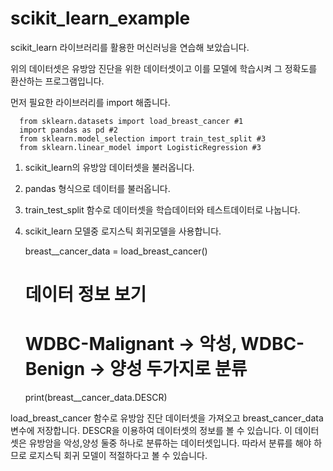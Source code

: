 # scikit_learn_example

scikit_learn 라이브러리를 활용한 머신러닝을 연습해 보았습니다.

위의 데이터셋은 유방암 진단을 위한 데이터셋이고 이를 모델에 학습시켜 그 정확도를 환산하는 프로그램입니다.


먼저 필요한 라이브러리를 import 해줍니다.

      from sklearn.datasets import load_breast_cancer #1
      import pandas as pd #2
      from sklearn.model_selection import train_test_split #3
      from sklearn.linear_model import LogisticRegression #3
      
 1. scikit_learn의 유방암 데이터셋을 불러옵니다. 
 2. pandas 형식으로 데이터를 불러옵니다.
 3. train_test_split 함수로 데이터셋을 학습데이터와 테스트데이터로 나눕니다.
 4. scikit_learn 모델중 로지스틱 회귀모델을 사용합니다.




      breast__cancer_data = load_breast_cancer()

      # 데이터 정보 보기
      # WDBC-Malignant -> 악성, WDBC-Benign -> 양성 두가지로 분류
      print(breast__cancer_data.DESCR)

load_breast_cancer 함수로 유방암 진단 데이터셋을 가져오고
breast_cancer_data 변수에 저장합니다.
DESCR을 이용하여 데이터셋의 정보를 볼 수 있습니다. 이 데이터셋은 유방암을 악성,양성 둘중 하나로 분류하는 데이터셋입니다.
따라서 분류를 해야 하므로 로지스틱 회귀 모델이 적절하다고 볼 수 있습니다.

      
  
